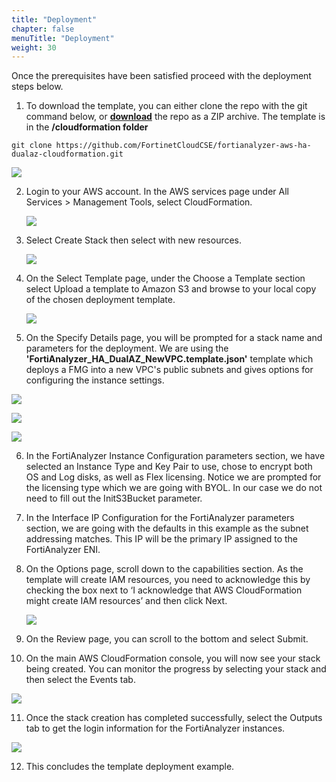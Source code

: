 ```yaml
---
title: "Deployment"
chapter: false
menuTitle: "Deployment"
weight: 30
---
```


Once the prerequisites have been satisfied proceed with the deployment steps below.

1.  To download the template, you can either clone the repo with the git command below, or [**download**](https://github.com/FortinetCloudCSE/fortianalyzer-aws-ha-dualaz-cloudformation) the repo as a ZIP archive.  The template is in the **/cloudformation folder**

```
git clone https://github.com/FortinetCloudCSE/fortianalyzer-aws-ha-dualaz-cloudformation.git
```

![](get1.png)

2.  Login to your AWS account.  In the AWS services page under All Services > Management Tools, select CloudFormation.

	![](deploy1.png)

3.  Select Create Stack then select with new resources.

	![](deploy2.png)

4.  On the Select Template page, under the Choose a Template section select Upload a template to Amazon S3 and browse to your local copy of the chosen deployment template.

	![](deploy3.png)

5.  On the Specify Details page, you will be prompted for a stack name and parameters for the deployment.  We are using the **'FortiAnalyzer_HA_DualAZ_NewVPC.template.json'** template which deploys a FMG into a new VPC's public subnets and gives options for configuring the instance settings.

![](deploy4a.png)

![](deploy4b.png)

![](deploy4c.png)

6.  In the FortiAnalyzer Instance Configuration parameters section, we have selected an Instance Type and Key Pair to use, chose to encrypt both OS and Log disks, as well as Flex licensing.  Notice we are prompted for the licensing type which we are going with BYOL.  In our case we do not need to fill out the InitS3Bucket parameter.

7.  In the Interface IP Configuration for the FortiAnalyzer parameters section, we are going with the defaults in this example as the subnet addressing matches.  This IP will be the primary IP assigned to the FortiAnalyzer ENI.

8.  On the Options page, scroll down to the capabilities section.  As the template will create IAM resources, you need to acknowledge this by checking the box next to ‘I acknowledge that AWS CloudFormation might create IAM resources’ and then click Next.

	![](deploy5.png)

9.  On the Review page, you can scroll to the bottom and select Submit.

10.  On the main AWS CloudFormation console, you will now see your stack being created.  You can monitor the progress by selecting your stack and then select the Events tab.

![](deploy6.png)

11.  Once the stack creation has completed successfully, select the Outputs tab to get the login information for the FortiAnalyzer instances.

![](deploy7.png)

12.  This concludes the template deployment example.
